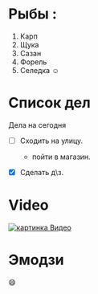  # Рыбы :
1. Карп
2. Щука
3. Сазан
4. Форель
5. Селедка :relaxed:

 # Список дел 
 
 Дела на сегодня
 * [ ] Сходить на улицу.
     * пойти в магазин.

 * [X] Сделать д\з.

 
# Video 

[![картинка Видео ](https://avatars.mds.yandex.net/i?id=fea28237a2fde128eac46b81cedd3680-7054193-images-thumbs&n=13)](https://www.youtube.com/watch?v=84hKIkOf3Bw)

 # Эмодзи 
 
 :smile:
